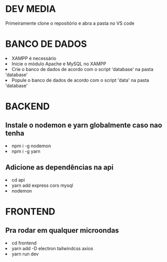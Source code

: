 # DEV MEDIA

Primeiramente clone o repositório e abra a pasta no VS code

<h1>BANCO DE DADOS</h1>
<li>XAMPP é necessário</li>
<li>Inicie o módulo Apache e MySQL no XAMPP</li>
<li>Crie o banco de dados de acordo com o script 'database' na pasta 'database'</li>
<li>Popule o banco de dados de acordo com o script 'data' na pasta 'database'</li>

<h1>BACKEND</h1>
<h2>Instale o nodemon e yarn globalmente caso nao tenha</h2>
<li>npm i -g nodemon</li>
<li>npm i -g yarn</li>
<h2>Adicione as dependências na api</h2>
<li>cd api</li>
<li>yarn add express cors mysql</li>
<li>nodemon</li>

<h1>FRONTEND</h1>
<h2>Pra rodar em qualquer microondas</h2>
<li>cd frontend</li>
<li>yarn add -D electron tailwindcss axios</li>
<li>yarn run dev</li>
